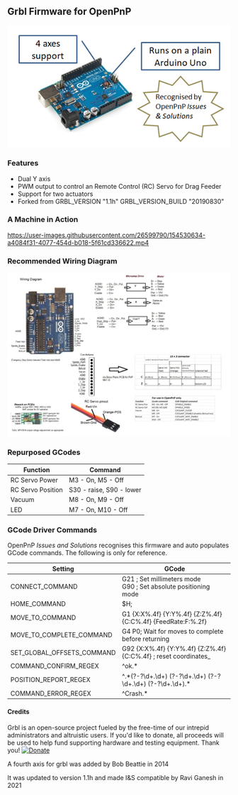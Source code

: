 ## Grbl Firmware for OpenPnP

![File](img/arduino.png)

### Features
 - Dual Y axis
 - PWM output to control an Remote Control (RC) Servo for Drag Feeder
 - Support for two actuators
 - Forked from GRBL_VERSION "1.1h" GRBL_VERSION_BUILD "20190830"


### A Machine in Action
https://user-images.githubusercontent.com/26599790/154530634-a4084f31-4077-454d-b018-5f61cd336622.mp4

### Recommended  Wiring Diagram

![File](img/arduino_wiring.jpg)



### Repurposed GCodes
Function | Command
----|-----
RC Servo Power  | M3 - On, M5 - Off
RC Servo Position | S30 - raise, S90 - lower
Vacuum  | M8 - On, M9 - Off
LED | M7 - On, M10 - Off

### GCode Driver Commands
OpenPnP *Issues and Solutions* recognises this firmware and auto populates GCode commands. The following is only for reference.

Setting | GCode
----|-----
CONNECT_COMMAND | G21 ; Set millimeters mode <br> G90 ; Set absolute positioning mode
HOME_COMMAND | $H; 
MOVE_TO_COMMAND | G1 {X:X%.4f} {Y:Y%.4f} {Z:Z%.4f} {C:C%.4f} {FeedRate:F:%.2f}
MOVE_TO_COMPLETE_COMMAND |G4 P0; Wait for moves to complete before returning
SET_GLOBAL_OFFSETS_COMMAND | G92 {X:X%.4f} {Y:Y%.4f} {Z:Z%.4f} {C:C%.4f} ; reset coordinates_
COMMAND_CONFIRM_REGEX | ^ok.*
POSITION_REPORT_REGEX | ^.\*(?<X>-?\d+\.\d+) (?<Y>-?\d+\.\d+) (?<Z>-?\d+\.\d+) (?<C>-?\d+\.\d+).*
COMMAND_ERROR_REGEX  | ^Crash.*

#### Credits

Grbl is an open-source project fueled by the free-time of our intrepid administrators and altruistic users. If you'd like to donate, all proceeds will be used to help fund supporting hardware and testing equipment. Thank you!
[![Donate](https://www.paypalobjects.com/en_US/i/btn/btn_donate_LG.gif)](https://www.paypal.com/cgi-bin/webscr?cmd=_s-xclick&hosted_button_id=CUGXJHXA36BYW)

A fourth axis for grbl was added by Bob Beattie in 2014

It was updated to version 1.1h and made I&S compatible by Ravi Ganesh in 2021

